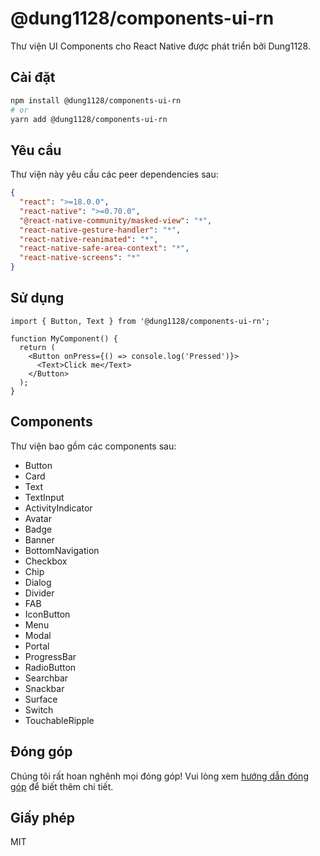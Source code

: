 # @dung1128/components-ui-rn

Thư viện UI Components cho React Native được phát triển bởi Dung1128.

## Cài đặt

```bash
npm install @dung1128/components-ui-rn
# or
yarn add @dung1128/components-ui-rn
```

## Yêu cầu

Thư viện này yêu cầu các peer dependencies sau:

```json
{
  "react": ">=18.0.0",
  "react-native": ">=0.70.0",
  "@react-native-community/masked-view": "*",
  "react-native-gesture-handler": "*",
  "react-native-reanimated": "*",
  "react-native-safe-area-context": "*",
  "react-native-screens": "*"
}
```

## Sử dụng

```tsx
import { Button, Text } from '@dung1128/components-ui-rn';

function MyComponent() {
  return (
    <Button onPress={() => console.log('Pressed')}>
      <Text>Click me</Text>
    </Button>
  );
}
```

## Components

Thư viện bao gồm các components sau:

- Button
- Card
- Text
- TextInput
- ActivityIndicator
- Avatar
- Badge
- Banner
- BottomNavigation
- Checkbox
- Chip
- Dialog
- Divider
- FAB
- IconButton
- Menu
- Modal
- Portal
- ProgressBar
- RadioButton
- Searchbar
- Snackbar
- Surface
- Switch
- TouchableRipple

## Đóng góp

Chúng tôi rất hoan nghênh mọi đóng góp! Vui lòng xem [hướng dẫn đóng góp](CONTRIBUTING.md) để biết thêm chi tiết.

## Giấy phép

MIT 
